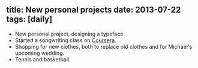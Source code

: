 title: New personal projects
date: 2013-07-22
tags: [daily]
---

- New personal project, designing a typeface.
- Started a songwriting class on [Coursera](coursera.org).
- Shopping for new clothes, both to replace old clothes and for Michael's upcoming wedding.
- Tennis and basketball.